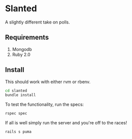 Slanted
=======

A slightly different take on polls.

Requirements
------------

1. Mongodb
2. Ruby 2.0

Install
-------

This should work with either rvm or rbenv.

``` bash
cd slanted
bundle install
```

To test the functionality, run the specs:

``` bash
rspec spec
```

If all is well simply run the server and you're off to the races!

``` bash
rails s puma
```
